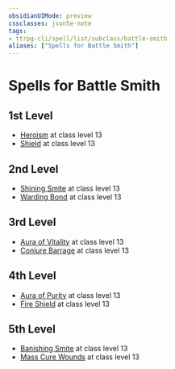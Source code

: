```yaml
---
obsidianUIMode: preview
cssclasses: json5e-note
tags:
- ttrpg-cli/spell/list/subclass/battle-smith
aliases: ["Spells for Battle Smith"]
---
```

# Spells for Battle Smith

## 1st Level

- [Heroism](heroism-xphb "XPHB") at class level 13
- [Shield](shield-xphb "XPHB") at class level 13

## 2nd Level

- [Shining Smite](shining-smite-xphb "XPHB") at class level 13
- [Warding Bond](warding-bond-xphb "XPHB") at class level 13

## 3rd Level

- [Aura of Vitality](aura-of-vitality-xphb "XPHB") at class level 13
- [Conjure Barrage](conjure-barrage-xphb "XPHB") at class level 13

## 4th Level

- [Aura of Purity](aura-of-purity-xphb "XPHB") at class level 13
- [Fire Shield](fire-shield-xphb "XPHB") at class level 13

## 5th Level

- [Banishing Smite](banishing-smite-xphb "XPHB") at class level 13
- [Mass Cure Wounds](mass-cure-wounds-xphb "XPHB") at class level 13
